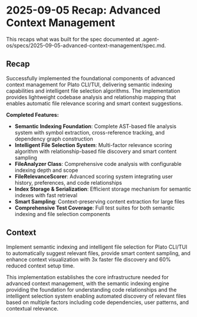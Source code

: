 # 2025-09-05 Recap: Advanced Context Management

This recaps what was built for the spec documented at .agent-os/specs/2025-09-05-advanced-context-management/spec.md.

## Recap

Successfully implemented the foundational components of advanced context management for Plato CLI/TUI, delivering semantic indexing capabilities and intelligent file selection algorithms. The implementation provides lightweight codebase analysis and relationship mapping that enables automatic file relevance scoring and smart context suggestions.

**Completed Features:**
- **Semantic Indexing Foundation**: Complete AST-based file analysis system with symbol extraction, cross-reference tracking, and dependency graph construction
- **Intelligent File Selection System**: Multi-factor relevance scoring algorithm with relationship-based file discovery and smart content sampling
- **FileAnalyzer Class**: Comprehensive code analysis with configurable indexing depth and scope
- **FileRelevanceScorer**: Advanced scoring system integrating user history, preferences, and code relationships
- **Index Storage & Serialization**: Efficient storage mechanism for semantic indexes with fast retrieval
- **Smart Sampling**: Context-preserving content extraction for large files
- **Comprehensive Test Coverage**: Full test suites for both semantic indexing and file selection components

## Context

Implement semantic indexing and intelligent file selection for Plato CLI/TUI to automatically suggest relevant files, provide smart content sampling, and enhance context visualization with 3x faster file discovery and 60% reduced context setup time.

This implementation establishes the core infrastructure needed for advanced context management, with the semantic indexing engine providing the foundation for understanding code relationships and the intelligent selection system enabling automated discovery of relevant files based on multiple factors including code dependencies, user patterns, and contextual relevance.